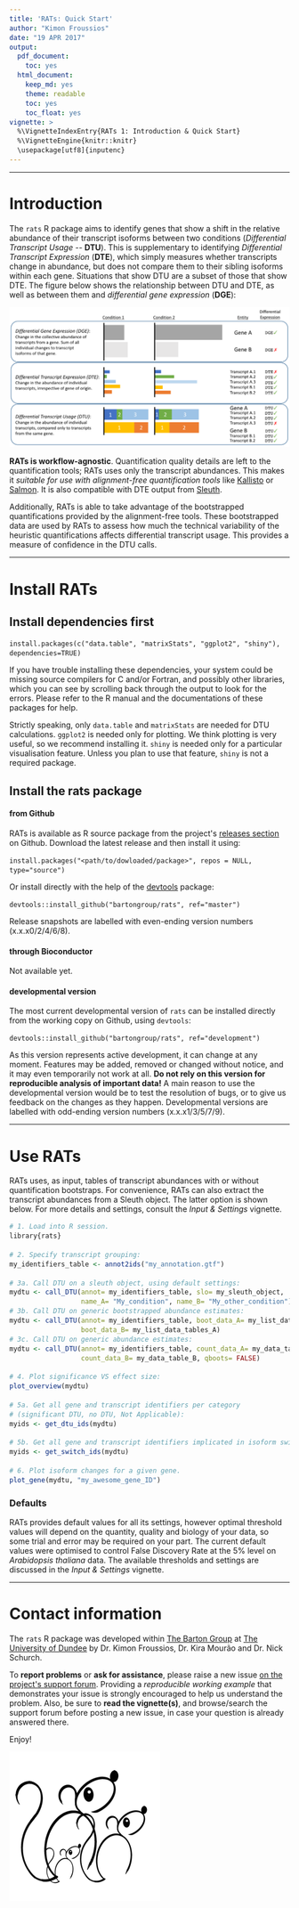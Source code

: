 ```yaml
---
title: 'RATs: Quick Start'
author: "Kimon Froussios"
date: "19 APR 2017"
output:
  pdf_document:
    toc: yes
  html_document:
    keep_md: yes
    theme: readable
    toc: yes
    toc_float: yes
vignette: >
  %\VignetteIndexEntry{RATs 1: Introduction & Quick Start}
  %\VignetteEngine{knitr::knitr}
  \usepackage[utf8]{inputenc}
---
```





***

# Introduction

The `rats` R package aims to identify genes that show a shift in the relative abundance of their transcript isoforms 
between two conditions (*Differential Transcript Usage* -- **DTU**). This is supplementary
to identifying *Differential Transcript Expression* (**DTE**), which simply measures whether transcripts change in
abundance, but does not compare them to their sibling isoforms within each gene. Situations that show DTU are a 
subset of those that show DTE. The figure below shows the relationship between DTU and DTE, as well as between them and
*differential gene expression* (**DGE**):

![DGE vs. DTE vs. DTU](./fig/dge-dte-dtu.png)


**RATs is workflow-agnostic**. Quantification quality details are left to the quantification tools; RATs uses only the
transcript abundances. This makes it *suitable for use with alignment-free quantification tools* like [Kallisto](http://pachterlab.github.io/kallisto/)
or [Salmon](https://github.com/COMBINE-lab/salmon). It is also compatible with DTE output from [Sleuth](http://pachterlab.github.io/sleuth).

Additionally, RATs is able to take advantage of the bootstrapped quantifications provided by the alignment-free tools. These bootstrapped
data are used by RATs to assess how much the technical variability of the heuristic quantifications affects differential transcript usage.
This provides a measure of confidence in the DTU calls. 


***


# Install RATs

## Install dependencies first

`install.packages(c("data.table", "matrixStats", "ggplot2", "shiny"), dependencies=TRUE)`

If you have trouble installing these dependencies, your system could be missing source compilers for C and/or Fortran, and possibly other libraries, 
which you can see by scrolling back through the output to look for the errors. Please refer to the R manual and the documentations of these packages for help.

Strictly speaking, only `data.table` and `matrixStats` are needed for DTU calculations. `ggplot2` is needed only for plotting. We think plotting is very useful,
so we recommend installing it. `shiny` is needed only for a particular visualisation feature. Unless you plan to use that feature, `shiny` is not a required package. 


## Install the rats package

#### from Github

RATs is available as R source package from the project's [releases section](https://github.com/bartongroup/Rats/releases) on Github.
Download the latest release and then install it using:

`install.packages("<path/to/dowloaded/package>", repos = NULL, type="source")`

Or install directly with the help of the [devtools](https://www.rstudio.com/products/rpackages/devtools/) package:

`devtools::install_github("bartongroup/rats", ref="master")`

Release snapshots are labelled with even-ending version numbers (x.x.x0/2/4/6/8).

#### through Bioconductor

Not available yet.

#### developmental version

The most current developmental version of `rats` can be installed directly from the working copy on Github, using `devtools`:

`devtools::install_github("bartongroup/rats", ref="development")`

As this version represents active development, it can change at any moment. Features may be added, removed or changed without notice, and it
may even temporarily not work at all. **Do not rely on this version for reproducible analysis of important data!**
A main reason to use the developmental version would be to test the resolution of bugs, or to give us feedback on the changes as they happen.
Developmental versions are labelled with odd-ending version numbers (x.x.x1/3/5/7/9).


***


# Use RATs

RATs uses, as input, tables of transcript abundances with or without quantification bootstraps. For convenience, RATs can also
extract the transcript abundances from a Sleuth object. The latter option is shown below. For more details and settings, consult
the *Input & Settings* vignette.


```r
# 1. Load into R session.
library{rats}

# 2. Specify transcript grouping:
my_identifiers_table <- annot2ids("my_annotation.gtf")

# 3a. Call DTU on a sleuth object, using default settings:
mydtu <- call_DTU(annot= my_identifiers_table, slo= my_sleuth_object, 
                  name_A= "My_condition", name_B= "My_other_condition")
# 3b. Call DTU on generic bootstrapped abundance estimates:
mydtu <- call_DTU(annot= my_identifiers_table, boot_data_A= my_list_data_tables_A, 
                  boot_data_B= my_list_data_tables_A)
# 3c. Call DTU on generic abundance estimates:
mydtu <- call_DTU(annot= my_identifiers_table, count_data_A= my_data_table_A, 
                  count_data_B= my_data_table_B, qboots= FALSE)

# 4. Plot significance VS effect size:
plot_overview(mydtu)

# 5a. Get all gene and transcript identifiers per category 
# (significant DTU, no DTU, Not Applicable):
myids <- get_dtu_ids(mydtu)

# 5b. Get all gene and transcript identifiers implicated in isoform switching:
myids <- get_switch_ids(mydtu)

# 6. Plot isoform changes for a given gene.
plot_gene(mydtu, "my_awesome_gene_ID")
```



### Defaults

RATs provides default values for all its settings, however optimal threshold values will depend on the quantity, 
quality and biology of your data, so some trial and error may be required on your part. The current default values 
were optimised to control False Discovery Rate at the 5% level on *Arabidopsis thaliana* data.
The available thresholds and settings are discussed in the *Input & Settings* vignette.


***


# Contact information

The `rats` R package was developed within [The Barton Group](http://www.compbio.dundee.ac.uk) at [The University of Dundee](http://www.dundee.ac.uk)
by Dr. Kimon Froussios, Dr. Kira Mourão and Dr. Nick Schurch.

To **report problems** or **ask for assistance**, please raise a new issue [on the project's support forum](https://github.com/bartongroup/Rats/issues).
Providing a *reproducible working example* that demonstrates your issue is strongly encouraged to help us understand the problem. Also, be sure 
to **read the vignette(s)**, and browse/search the support forum before posting a new issue, in case your question is already answered there.

Enjoy!

![](./fig/rats.png)

